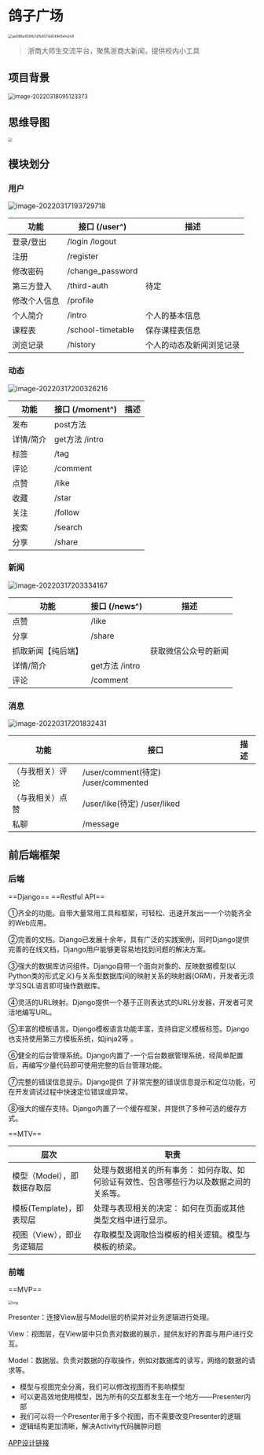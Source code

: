 # 鸽子广场

<img src="https://gitee.com/yzketx/image-markdown/raw/master/img/202203171930584.jpg" alt="ae086a458fb7d1b4574d049e5efe2e9" style="zoom:50%;" />

> 浙商大师生交流平台，聚焦浙商大新闻，提供校内小工具

## 项目背景

<img src="https://gitee.com/yzketx/image-markdown/raw/master/img/202203180951574.png" alt="image-20220318095123373" style="zoom:80%;" />

## 思维导图

<img src="https://gitee.com/yzketx/image-markdown/raw/master/img/202203081856107.png" style="zoom:50%;" />

## 模块划分

### 用户

![image-20220317193729718](https://gitee.com/yzketx/image-markdown/raw/master/img/202203171937790.png)

| 功能         | 接口 (/user^)     | 描述                     |
| ------------ | ----------------- | ------------------------ |
| 登录/登出    | /login    /logout |                          |
| 注册         | /register         |                          |
| 修改密码     | /change_password  |                          |
| 第三方登入   | /third-auth       | 待定                     |
| 修改个人信息 | /profile          |                          |
| 个人简介     | /intro            | 个人的基本信息           |
| 课程表       | /school-timetable | 保存课程表信息           |
| 浏览记录     | /history          | 个人的动态及新闻浏览记录 |

### 动态

![image-20220317200326216](https://gitee.com/yzketx/image-markdown/raw/master/img/202203172003335.png)

| 功能      | 接口 (/moment^) | 描述 |
| --------- | --------------- | ---- |
| 发布      | post方法        |      |
| 详情/简介 | get方法  /intro |      |
| 标签      | /tag            |      |
| 评论      | /comment        |      |
| 点赞      | /like           |      |
| 收藏      | /star           |      |
| 关注      | /follow         |      |
| 搜索      | /search         |      |
| 分享      | /share          |      |

### 新闻

![image-20220317203334167](https://gitee.com/yzketx/image-markdown/raw/master/img/202203172033268.png)

| 功能               | 接口 (/news^)   | 描述                 |
| ------------------ | --------------- | -------------------- |
| 点赞               | /like           |                      |
| 分享               | /share          |                      |
| 抓取新闻【纯后端】 |                 | 获取微信公众号的新闻 |
| 详情/简介          | get方法  /intro |                      |
| 评论               | /comment        |                      |

### 消息

![image-20220317201832431](https://gitee.com/yzketx/image-markdown/raw/master/img/202203172018491.png)

| 功能             | 接口                                 | 描述 |
| ---------------- | ------------------------------------ | ---- |
| （与我相关）评论 | /user/comment(待定)  /user/commented |      |
| （与我相关）点赞 | /user/like(待定)  /user/liked        |      |
| 私聊             | /message                             |      |

## 前后端框架

### 后端

==Django== ==Restful API==

①齐全的功能。自带大量常用工具和框架，可轻松、迅速开发出一一个功能齐全的Web应用。

②完善的文档。Django已发展十余年，具有广泛的实践案例，同时Django提供完善的在线文档，Django用户能够更容易地找到问题的解决方案。

③强大的数据库访问组件。Django自带一个面向对象的、反映数据模型(以Python类的形式定义)与关系型数据库间的映射关系的映射器(ORM)，开发者无须学习SQL语言即可操作数据库。

④灵活的URL映射。Django提供一个基于正则表达式的URL分发器，开发者可灵活地编写URL。

⑤丰富的模板语言。Django模板语言功能丰富，支持自定义模板标签。Django也支持使用第三方模板系统，如jinja2等 。

⑥健全的后台管理系统。Django内置了-一个后台数据管理系统，经简单配置后，再编写少量代码即可使用完整的后台管理功能。

⑦完整的错误信息提示。Django提供 了非常完整的错误信息提示和定位功能，可在开发调试过程中快速定位错误或异常。

⑧强大的缓存支持。Django内置了一个缓存框架，并提供了多种可选的缓存方式。

 ==MTV==

| 层次                        | 职责                                                         |
| --------------------------- | ------------------------------------------------------------ |
| 模型（Model），即数据存取层 | 处理与数据相关的所有事务： 如何存取、如何验证有效性、包含哪些行为以及数据之间的关系等。 |
| 模板(Template)，即表现层    | 处理与表现相关的决定： 如何在页面或其他类型文档中进行显示。  |
| 视图（View），即业务逻辑层  | 存取模型及调取恰当模板的相关逻辑。模型与模板的桥梁。         |

### 前端

==MVP==

<img src="https://gitee.com/yzketx/image-markdown/raw/master/img/202203172353278.webp" alt="img" style="zoom:50%;" />

Presenter：连接View层与Model层的桥梁并对业务逻辑进行处理。

View：视图层，在View层中只负责对数据的展示，提供友好的界面与用户进行交互。

Model：数据层。负责对数据的存取操作，例如对数据库的读写，网络的数据的请求等。

- 模型与视图完全分离，我们可以修改视图而不影响模型
- 可以更高效地使用模型，因为所有的交互都发生在一个地方——Presenter内部
- 我们可以将一个Presenter用于多个视图，而不需要改变Presenter的逻辑
- 逻辑结构更加清晰，解决Activity代码臃肿问题

[APP设计链接](https://js.design/f/Kh8vOZ?p=p4NfHwUO5n)
